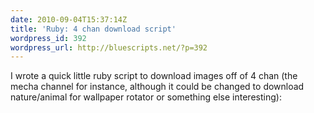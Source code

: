 ```yaml
---
date: 2010-09-04T15:37:14Z
title: 'Ruby: 4 chan download script'
wordpress_id: 392
wordpress_url: http://bluescripts.net/?p=392
---
```


I wrote a quick little ruby script to download images off of 4 chan (the mecha channel for instance, although it could be changed to download nature/animal for wallpaper rotator or something else interesting):

<script src="http://gist.github.com/565437.js"> </script>
